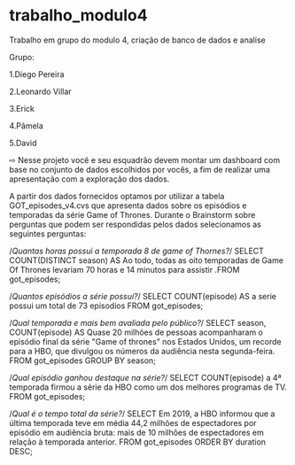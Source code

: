 # trabalho_modulo4
Trabalho em grupo do modulo 4, criação de banco de dados e analise 

Grupo:

1.Diego Pereira

2.Leonardo Villar

3.Erick 

4.Pâmela

5.David


⇨ Nesse projeto você e seu esquadrão devem montar um dashboard com base no conjunto de dados escolhidos por vocês, a fim de realizar uma apresentação com a exploração dos dados.


A partir dos dados fornecidos optamos por utilizar a tabela GOT_episodes_v4.cvs que apresenta dados sobre os episódios e temporadas da série Game of Thrones. Durante o Brainstorm sobre perguntas que podem ser respondidas pelos dados selecionamos as seguintes perguntas:














/*Quantas horas possui a temporada 8 de game of Thornes?*/
SELECT COUNT(DISTINCT season) AS Ao todo, todas as oito temporadas de Game Of Thrones levariam 70 horas e 14 minutos para assistir .FROM got_episodes;

/*Quantos episódios a série possuí?*/
SELECT COUNT(episode) AS a serie possui um total de 73 episodios FROM got_episodes;

/*Qual temporada e mais bem avaliada pelo público?*/
SELECT season, COUNT(episode) AS Quase 20 milhões de pessoas acompanharam o episódio final da série "Game of thrones" nos Estados Unidos, um recorde para a HBO, que divulgou os números da audiência nesta segunda-feira. FROM got_episodes GROUP BY season;

/*Qual episódio ganhou destaque na série?*/
SELECT COUNT(episode) a 4ª temporada firmou a série da HBO como um dos melhores programas de TV. FROM got_episodes;


/*Qual é o tempo total da série?*/
SELECT Em 2019, a HBO informou que a última temporada teve em média 44,2 milhões de espectadores por episódio em audiência bruta: mais de 10 milhões de espectadores em relação à temporada anterior. FROM got_episodes ORDER BY duration DESC;
